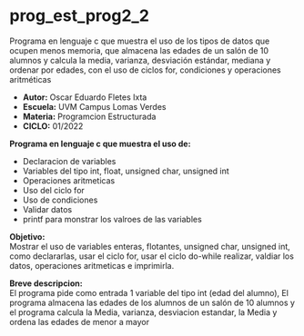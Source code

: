 # prog_est_prog2_2
Programa en lenguaje c que muestra el uso de los tipos de datos que ocupen menos memoria, que almacena las edades  de un salón de 10 alumnos y calcula la media, varianza, desviación estándar, mediana y ordenar por edades,  con el uso de ciclos for, condiciones y operaciones aritméticas 

* <b> Autor:</b> Oscar Eduardo Fletes Ixta
* <b> Escuela:</b> UVM Campus Lomas Verdes
* <b> Materia:</b> Programcion Estructurada
* <b> CICLO:</b> 01/2022

<b> Programa en lenguaje c que muestra el uso de:</b>
* Declaracion de variables 
* Variables del tipo int, float, unsigned char, unsigned int
* Operaciones aritmeticas  
* Uso del ciclo for
* Uso de condiciones
* Validar datos
* printf para monstrar los valroes de las variables

<b> Objetivo:</b>
<br>
Mostrar el uso de variables enteras, flotantes, unsigned char, unsigned int, como declararlas, usar el ciclo for, usar el ciclo do-while realizar, valdiar los datos,  operaciones aritmeticas e imprimirla.

<b> Breve descripcion:</b>
<br>
El programa  pide como entrada 1 variable del tipo int (edad del alumno),
El programa almacena las edades de los alumnos de un salón de 10 alumnos y el programa calcula la Media, varianza, desviacion estandar, la Media y ordena las edades de menor a mayor
